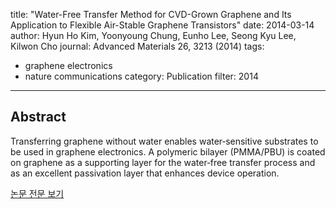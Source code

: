 title: "Water-Free Transfer Method for CVD-Grown Graphene and Its Application to Flexible Air-Stable Graphene Transistors"
date: 2014-03-14
author: Hyun Ho Kim, Yoonyoung Chung, Eunho Lee, Seong Kyu Lee, Kilwon Cho
journal: Advanced Materials 26, 3213 (2014)
tags:
- graphene electronics
- nature communications
category: Publication
filter: 2014
---

## Abstract

Transferring graphene without water enables water‐sensitive substrates to be used in graphene electronics. A polymeric bilayer (PMMA/PBU) is coated on graphene as a supporting layer for the water‐free transfer process and as an excellent passivation layer that enhances device operation.

[논문 전문 보기](https://www.nature.com/articles/ncomms5752)
